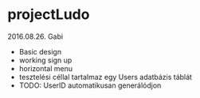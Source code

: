 # projectLudo

2016.08.26. Gabi
- Basic design
- working sign up
- horizontal menu
- tesztelési céllal tartalmaz egy Users adatbázis táblát
- TODO: UserID automatikusan generálódjon
